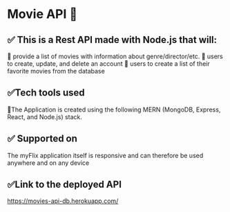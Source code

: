 # Movie API :ledger:
## :white_check_mark: This is a Rest API made with Node.js that will:
:small_orange_diamond: provide a list of movies with information about genre/director/etc.
:small_orange_diamond: users to create, update, and delete an account
:small_orange_diamond: users to create a list of their favorite movies from the database 



## :white_check_mark:Tech tools used
:small_orange_diamond:The Application is created using the following MERN (MongoDB, Express, React, and Node.js) stack.


## :white_check_mark: Supported on
The myFlix application itself is responsive and can therefore be used anywhere and on any device
## :white_check_mark:Link to the deployed API
https://movies-api-db.herokuapp.com/